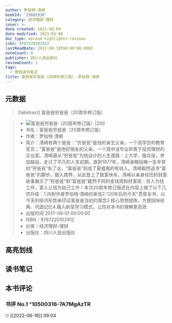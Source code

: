 ```yaml
---
author: 罗伯特·清崎
bookId: '23601930'
category: 经济理财-理财
cover: >-
date created: 2022-08-09
date modified: 2023-03-08
doc_type: weread-highlights-reviews
isbn: 9787220102912
lastReadDate: 2022-06-19T00:00:00.000Z
noteCount: 0
publisher: 四川人民出版社
reviewCount: 1
tags:
  - 微信读书笔记
title: 富爸爸穷爸爸（20周年修订版）-罗伯特·清崎
---
```


## 元数据

>[!abstract] 富爸爸穷爸爸（20周年修订版）

> - ![富爸爸穷爸爸（20周年修订版）|200](https://wfqqreader-1252317822.image.myqcloud.com/cover/930/23601930/t7_23601930.jpg)
> - 书名：富爸爸穷爸爸（20周年修订版）
> - 作者：罗伯特·清崎
> - 简介：清崎有两个爸爸：“穷爸爸”是他的亲生父亲，一个高学历的教育官员；“富爸爸”是他好朋友的父亲，一个高中没毕业却善于投资理财的企业家。清崎遵从“穷爸爸”为他设计的人生道路：上大学，服兵役，参加越战，走过了平凡的人生初期。直到1977年，清崎亲眼目睹一生辛劳的“穷爸爸”失了业，“富爸爸”则成了夏威夷的有钱人。清崎毅然追寻“富爸爸”的脚步，踏入商界，从此登上了致富快车。清崎以亲身经历的财富故事展示了“穷爸爸”和“富爸爸”截然不同的金钱观和财富观：穷人为钱工作，富人让钱为自己工作！本次20周年修订版还在内容上做了以下几项升级：1.内附作者罗伯特·清崎的来信2.“20年后的今天”贯穿全书，以今天的经济形势来印证富爸爸当初的理念3.核心思想提炼，方便回味经典、巩固记忆4.融入新型学习模式，让你对本书的理解更高效
> - 出版时间 2017-09-01 00:00:00
> - ISBN：9787220102912
> - 分类：经济理财-理财
> - 出版社：四川人民出版社

## 高亮划线

## 读书笔记

## 本书评论

### 书评 No.1 ^10500316-7A7MgAzTR

⏱ [[2022-06-19]] 09:04
